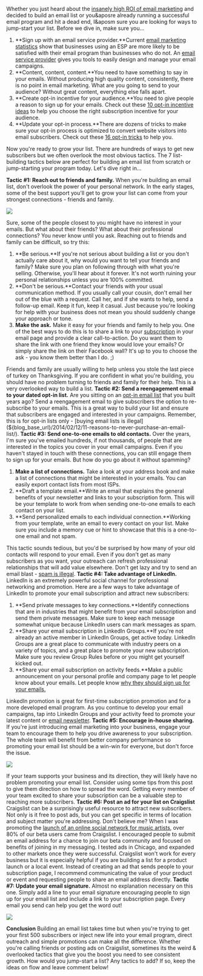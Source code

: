 Whether you just heard about the [insanely high ROI of email
marketing](/blog/2014/01/06/email-marketing-statistics-2014/)
and decided to build an email list or you&aposre already running a
successful email program and hit a dead end, I&aposm sure you are looking for
ways to jump-start your list. Before we dive in, make sure you...

1.  **Sign up with an email service provider.**Current [email marketing
    statistics](/blog/2014/01/06/email-marketing-statistics-2014/)
    show that businesses using an ESP are more likely to be satisfied
    with their email program than businesses who do not. An [email
    service provider](http://expresspigeon.com) gives you tools to
    easily design and manage your email campaigns.
2.  **Content, content, content.**You need to have something to say in
    your emails. Without producing high quality content, consistently,
    there is no point in email marketing. What are you going to send to
    your audience? Without great content, everything else falls apart.
3.  **Create opt-in incentive for your audience.**You need to give
    people a reason to sign up for your emails. Check out these [10
    opt-in incentive
    ideas](/blog/2014/04/21/10-powerful-opt-in-incentives-that-will-get-you-more-email-subscribers/)
    to help you choose the right subscription incentive for your
    audience.
4.  **Update your opt-in process.**There are dozens of tricks to make
    sure your opt-in process is optimized to convert website visitors
    into email subscribers. Check out these [16 opt-in
    tricks](/blog/2014/02/24/16-opt-in-tricks-to-grow-your-email-list/)
    to help you.

Now you&apos;re ready to grow your list. There are hundreds of ways to get
new subscribers but we often overlook the most obvious tactics. The 7
list-building tactics below are perfect for building an email list from
scratch or jump-starting your program today. Let&apos;s dive right in...

**Tactic \#1: Reach out to friends and family.** When you&apos;re building an
email list, don&apos;t overlook the power of your personal network. In the
early stages, some of the best support you&apos;ll get to grow your list can
come from your strongest connections - friends and family.

![](/blog/images/2014//familyfriends.jpg)

Sure, some of the people closest to you might have no interest in your
emails. But what about their friends? What about their professional
connections? You never know until you ask. Reaching out to friends and
family can be difficult, so try this:

1.  **Be serious.**If you're not serious about building a list or you
    don't actually care about it, why would you want to tell your
    friends and family? Make sure you plan on following through with
    what you're selling. Otherwise, you'll hear about it forever. It's
    not worth ruining your personal relationships unless you are 100%
    committed.
2.  **Don't be serious.**Contact your friends with your usual
    communication method. If you usually call your cousin, don't email
    her out of the blue with a request. Call her, and if she wants to
    help, send a follow-up email. Keep it fun, keep it casual. Just
    because you're looking for help with your business does not mean you
    should suddenly change your approach or tone.
3.  **Make the ask.** Make it easy for your friends and family to help
    you. One of the best ways to do this is to share a link to your
    [subscription](${blog_base_url}/2013/11/18/custom-email-subscription-form/)
    in your email page and provide a clear call-to-action. Do you want
    them to share the link with one friend they know would love your
    emails? Or simply share the link on their Facebook wall? It's up to
    you to choose the ask - you know them better than I do. ;)

Friends and family are usually willing to help unless you stole the last
piece of turkey on Thanksgiving. If you are confident in what you're
building, you should have no problem turning to friends and family for
their help. This is a very overlooked way to build a list. **Tactic \#2:
Send a reengagement email to your dated opt-in list.** Are you sitting
on an [opt-in email
list](${blog_base_url}/2014/02/24/16-opt-in-tricks-to-grow-your-email-list/)
that you built years ago? Send a reengagement email to give subscribers
the option to re-subscribe to your emails. This is a great way to build
your list and ensure that subscribers are engaged and interested in your
campaigns. Remember, this is for opt-in lists only - [buying email lists
is
illegal](${blog_base_url}/2014/02/12/11-reasons-to-never-purchase-an-email-list/).
**Tactic \#3: Send one-to-one emails to old contacts.** Over the years,
I'm sure you've emailed hundreds, if not thousands, of people that are
interested in the topics you cover in your email campaigns. Even if you
haven't stayed in touch with these connections, you can still engage
them to sign up for your emails. But how do you go about it without
spamming?

1.  **Make a list of connections.** Take a look at your address book and
    make a list of connections that might be interested in your emails.
    You can easily export contact lists from most ISPs.
2.  **Draft a template email.**Write an email that explains the general
    benefits of your newsletter and links to your subscription form.
    This will be your template to work from when sending one-to-one
    emails to each contact on your list.
3.  **Send personalized emails to each individual connection.**Working
    from your template, write an email to every contact on your list.
    Make sure you include a memory cue or hint to showcase that this is
    a one-to-one email and not spam.

This tactic sounds tedious, but you'd be surprised by how many of your
old contacts will respond to your email. Even if you don't get as many
subscribers as you want, your outreach can refresh professional
relationships that will add value elsewhere. Don't get lazy and try to
send an email blast - [spam is
illegal](http://www.business.ftc.gov/documents/bus61-can-spam-act-compliance-guide-business).
**Tactic \#4: Take advantage of LinkedIn.** LinkedIn is an extremely
powerful social channel for professional networking and promotion. Here
are a few ways to take advantage of LinkedIn to promote your email
subscription and attract new subscribers:

1.  **Send private messages to key connections.**Identify connections
    that are in industries that might benefit from your email
    subscription and send them private messages. Make sure to keep each
    message somewhat unique because LinkedIn users can mark messages as
    spam.
2.  **Share your email subscription in LinkedIn Groups.**If you're not
    already an active member in LinkedIn Groups, get active today.
    LinkedIn Groups are a great place to communicate with industry peers
    on a variety of topics, and a great place to promote your new
    subscription. Make sure you review Group Rules before or you might
    get yourself kicked out.
3.  **Share your email subscription on activity feeds.**Make a public
    announcement on your personal profile and company page to let people
    know about your emails. Let people know [why they should sign up for
    your
    emails.](${blog_base_url}/2014/04/21/10-powerful-opt-in-incentives-that-will-get-you-more-email-subscribers/)

LinkedIn promotion is great for first-time subscription promotion and
for a more developed email program. As you continue to develop your
email campaigns, tap into LinkedIn Groups and your activity feed to
promote your latest content or [email
newsletter](http://expresspigeon.com). **Tactic \#5: Encourage in-house
sharing.** If you're just introducing email marketing into your
business, engage your team to encourage them to help you drive awareness
to your subscription. The whole team will benefit from better company
performance so promoting your email list should be a win-win for
everyone, but don't force the issue.

![](${blog_base_url}/images/2014/office2.jpg)

If your team supports your business and its direction, they will likely
have no problem promoting your email list. Consider using some tips from
this post to give them direction on how to spread the word. Getting
every member of your team excited to share your subscription can be a
valuable step to reaching more subscribers. **Tactic \#6: Post an ad for
your list on Craigslist** Craigslist can be a surprisingly useful
resource to attract new subscribers. Not only is it free to post ads,
but you can get specific in terms of location and subject matter you're
addressing. Don't believe me? When I was promoting the [launch of an
online social network for music
artists](http://techcrunch.com/2013/08/08/8th-stage-launches-in-beta-to-offer-a-linkedin-for-musicians-with-built-in-talent-development/),
over 80% of our beta users came from Craigslist. I encouraged people to
submit an email address for a chance to join our beta community and
focused on benefits of joining in my messaging. I tested ads in Chicago,
and expanded to other markets once they were successful. Craigslist
won't work for every business but it is especially helpful if you are
building a list for a product launch or a local event. Instead of
creating an ad that sends people to your subscription page, I recommend
communicating the value of your product or event and requesting people
to share an email address directly. **Tactic \#7: Update your email
signature.** Almost no explanation necessary on this one. Simply add a
line to your email signature encouraging people to sign up for your
email list and include a link to your subscription page. Every email you
send can help you get the word out!

![](${blog_base_url}/images/2014/paulsignatureblur.png)

**Conclusion** Building an email list takes time but when you're trying
to get your first 500 subscribers or inject new life into your email
program, direct outreach and simple promotions can make all the
difference. Whether you're calling friends or posting ads on Craigslist,
sometimes its the weird & overlooked tactics that give you the boost you
need to see consistent growth. How would you jump-start a list? Any
tactics to add? If so, keep the ideas on flow and leave comment below!

